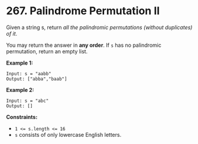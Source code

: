 # 267. Palindrome Permutation II

Given a string s, return *all the palindromic permutations (without duplicates) of it*.

You may return the answer in **any order**. If `s` has no palindromic permutation, return an empty list.

**Example 1:**

```()
Input: s = "aabb"
Output: ["abba","baab"]
```

**Example 2:**

```()
Input: s = "abc"
Output: []
```

**Constraints:**

- `1 <= s.length <= 16`
- `s` consists of only lowercase English letters.
